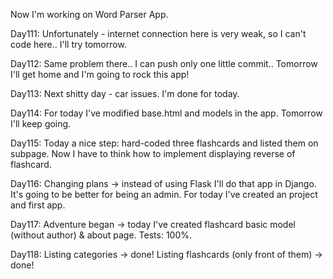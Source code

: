 Now I'm working on Word Parser App.

<p>Day111: Unfortunately - internet connection here is very weak, so I can't code here.. I'll try tomorrow.</p>
<p>Day112: Same problem there.. I can push only one little commit.. Tomorrow I'll get home and I'm going to rock this app!</p>
<p>Day113: Next shitty day - car issues. I'm done for today.</p>
<p>Day114: For today I've modified base.html and models in the app. Tomorrow I'll keep going.</p>
<p>Day115: Today a nice step: hard-coded three flashcards and listed them on subpage. Now I have to think how to implement displaying reverse of flashcard.</p>
<p>Day116: Changing plans -> instead of using Flask I'll do that app in Django. It's going to be better for being an admin. For today I've created an project and first app.</p>
<p>Day117: Adventure began -> today I've created flashcard basic model (without author) & about page. Tests: 100%.</p>
<p>Day118: Listing categories -> done! Listing flashcards (only front of them) -> done!</p>